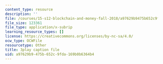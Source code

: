 ```yaml
---
content_type: resource
description: ''
file: /courses/15-s12-blockchain-and-money-fall-2018/a97629b9475b652c9fda169b0b6364b4_KHBi3n0hUSU.srt
file_size: 123361
file_type: application/x-subrip
learning_resource_types: []
license: https://creativecommons.org/licenses/by-nc-sa/4.0/
ocw_type: OCWFile
resourcetype: Other
title: 3play caption file
uid: a97629b9-475b-652c-9fda-169b0b6364b4
---
```

